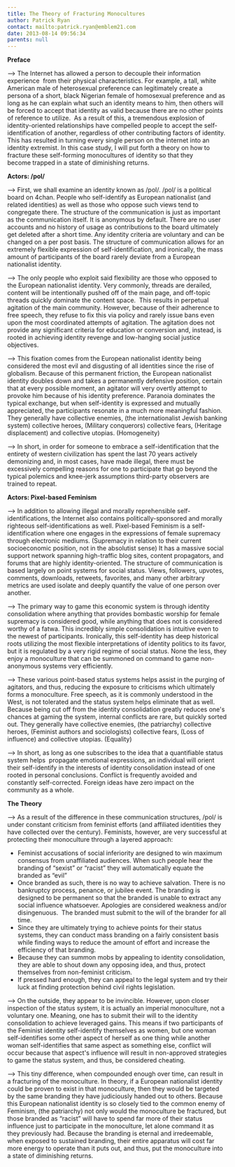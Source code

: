 ```yaml
---
title: The Theory of Fracturing Monocultures
author: Patrick Ryan
contact: mailto:patrick.ryan@emblem21.com
date: 2013-08-14 09:56:34
parents: null
---
```


**Preface**

--> The Internet has allowed a person to decouple their information experience  from their physical characteristics. For example, a tall, white American male of heterosexual preference can legitimately create a persona of a short, black Nigerian female of homosexual preference and as long as he can explain what such an identity means to him, then others will be forced to accept that identity as valid because there are no other points of reference to utilize.  As a result of this, a tremendous explosion of identity-oriented relationships have compelled people to accept the self-identification of another, regardless of other contributing factors of identity. This has resulted in turning every single person on the internet into an identity extremist. In this case study, I will put forth a theory on how to fracture these self-forming monocultures of identity so that they become trapped in a state of diminishing returns.

**Actors: /pol/**

--> First, we shall examine an identity known as /pol/. /pol/ is a political board on 4chan. People who self-identify as European nationalist (and related identities) as well as those who oppose such views tend to congregate there. The structure of the communication is just as important as the communication itself. It is anonymous by default. There are no user accounts and no history of usage as contributions to the board ultimately get deleted after a short time. Any identity criteria are voluntary and can be changed on a per post basis. The structure of communication allows for an extremely flexible expression of self-identification, and ironically, the mass amount of participants of the board rarely deviate from a European nationalist identity.

--> The only people who exploit said flexibility are those who opposed to the European nationalist identity. Very commonly, threads are derailed, content will be intentionally pushed off of the main page, and off-topic threads quickly dominate the content space.  This results in perpetual agitation of the main community. However, because of their adherence to free speech, they refuse to fix this via policy and rarely issue bans even upon the most coordinated attempts of agitation. The agitation does not provide any significant criteria for education or conversion and, instead, is rooted in achieving identity revenge and low-hanging social justice objectives.

--> This fixation comes from the European nationalist identity being considered the most evil and disgusting of all identities since the rise of globalism. Because of this permanent friction, the European nationalist identity doubles down and takes a permanently defensive position, certain that at every possible moment, an agitator will very overtly attempt to provoke him because of his identity preference. Paranoia dominates the typical exchange, but when self-identity is expressed and mutually appreciated, the participants resonate in a much more meaningful fashion. They generally have collective enemies, (the internationalist Jewish banking system) collective heroes, (Military conquerors) collective fears, (Heritage displacement) and collective utopias. (Homogeneity)

--> In short, in order for someone to embrace a self-identification that the entirety of western civilization has spent the last 70 years actively demonizing and, in most cases, have made illegal, there must be excessively compelling reasons for one to participate that go beyond the typical polemics and knee-jerk assumptions third-party observers are trained to repeat.

**Actors: Pixel-based Feminism**

--> In addition to allowing illegal and morally reprehensible self-identifications, the Internet also contains politically-sponsored and morally righteous self-identifications as well. Pixel-based Feminism is a self-identification where one engages in the expressions of female supremacy through electronic mediums. (Supremacy in relation to their current socioeconomic position, not in the absolutist sense) It has a massive social support network spanning high-traffic blog sites, content propagators, and forums that are highly identity-oriented. The structure of communication is based largely on point systems for social status. Views, followers, upvotes, comments, downloads, retweets, favorites, and many other arbitrary metrics are used isolate and deeply quantify the value of one person over another.

--> The primary way to game this economic system is through identity consolidation where anything that provides bombastic worship for female supremacy is considered good, while anything that does not is considered worthy of a fatwa. This incredibly simple consolidation is intuitive even to the newest of participants. Ironically, this self-identity has deep historical roots utilizing the most flexible interpretations of identity politics to its favor, but it is regulated by a very rigid regime of social status. None the less, they enjoy a monoculture that can be summoned on command to game non-anonymous systems very efficiently.

--> These various point-based status systems helps assist in the purging of agitators, and thus, reducing the exposure to criticisms which ultimately forms a monoculture. Free speech, as it is commonly understood in the West, is not tolerated and the status system helps eliminate that as well. Because being cut off from the identity consolidation greatly reduces one's chances at gaming the system, internal conflicts are rare, but quickly sorted out. They generally have collective enemies, (the patriarchy) collective heroes, (Feminist authors and sociologists) collective fears, (Loss of influence) and collective utopias. (Equality)

--> In short, as long as one subscribes to the idea that a quantifiable status system helps  propagate emotional expressions, an individual will orient their self-identify in the interests of identity consolidation instead of one rooted in personal conclusions. Conflict is frequently avoided and constantly self-corrected. Foreign ideas have zero impact on the community as a whole.

**The Theory**

--> As a result of the difference in these communication structures, /pol/ is under constant criticism from feminist efforts (and affiliated identities they have collected over the century). Feminists, however, are very successful at protecting their monoculture through a layered approach:

*   Feminist accusations of social inferiority are designed to win maximum consensus from unaffiliated audiences. When such people hear the branding of “sexist” or “racist” they will automatically equate the branded as “evil”
*   Once branded as such, there is no way to achieve salvation. There is no bankruptcy process, penance, or jubilee event. The branding is designed to be permanent so that the branded is unable to extract any social influence whatsoever. Apologies are considered weakness and/or disingenuous.  The branded must submit to the will of the brander for all time.
*   Since they are ultimately trying to achieve points for their status systems, they can conduct mass branding on a fairly consistent basis while finding ways to reduce the amount of effort and increase the efficiency of that branding.
*   Because they can summon mobs by appealing to identity consolidation, they are able to shout down any opposing idea, and thus, protect themselves from non-feminist criticism.
*   If pressed hard enough, they can appeal to the legal system and try their luck at finding protection behind civil rights legislation.

--> On the outside, they appear to be invincible. However, upon closer inspection of the status system, it is actually an imperial monoculture, not a voluntary one. Meaning, one has to submit their will to the identity consolidation to achieve leveraged gains. This means if two participants of the Feminist identity self-identify themselves as women, but one woman self-identifies some other aspect of herself as one thing while another woman self-identifies that same aspect as something else, conflict will occur because that aspect's influence will result in non-approved strategies to game the status system, and thus, be considered cheating.

--> This tiny difference, when compounded enough over time, can result in a fracturing of the monoculture. In theory, if a European nationalist identity could be proven to exist in that monoculture, then they would be targeted by the same branding they have judiciously handed out to others. Because this European nationalist identity is so closely tied to the common enemy of Feminism, (the patriarchy) not only would the monoculture be fractured, but those branded as “racist” will have to spend far more of their status influence just to participate in the monoculture, let alone command it as they previously had. Because the branding is eternal and irredeemable, when exposed to sustained branding, their entire apparatus will cost far more energy to operate than it puts out, and thus, put the monoculture into a state of diminishing returns.